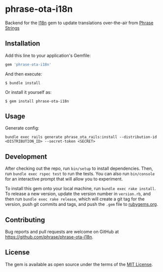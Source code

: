 # phrase-ota-i18n

Backend for the [I18n](https://github.com/ruby-i18n/i18n) gem to update translations over-the-air from [Phrase Strings](https://phrase.com)

## Installation

Add this line to your application's Gemfile:

```ruby
gem 'phrase-ota-i18n'
```

And then execute:

    $ bundle install

Or install it yourself as:

    $ gem install phrase-ota-i18n

## Usage

Generate config:

    bundle exec rails generate phrase_ota_rails:install --distribution-id <DISTRIBUTION_ID> --secret-token <SECRET>


## Development

After checking out the repo, run `bin/setup` to install dependencies. Then, run `bundle exec rspec test` to run the tests. You can also run `bin/console` for an interactive prompt that will allow you to experiment.

To install this gem onto your local machine, run `bundle exec rake install`. To release a new version, update the version number in `version.rb`, and then run `bundle exec rake release`, which will create a git tag for the version, push git commits and tags, and push the `.gem` file to [rubygems.org](https://rubygems.org).

## Contributing

Bug reports and pull requests are welcome on GitHub at https://github.com/phrase/phrase-ota-i18n.


## License

The gem is available as open source under the terms of the [MIT License](https://opensource.org/licenses/MIT).
